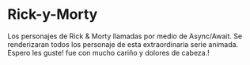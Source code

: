 # Rick-y-Morty
Los personajes de Rick & Morty llamadas por medio de Async/Await.
Se renderizaran todos los personaje de esta extraordinaria serie animada.
Espero les guste! fue con mucho cariño y dolores de cabeza.!

